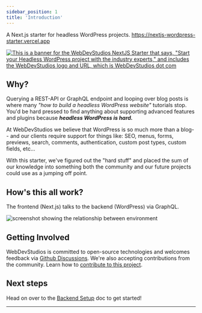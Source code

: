 ```yaml
---
sidebar_position: 1
title: 'Introduction'
---
```


A Next.js starter for headless WordPress projects. <https://nextjs-wordpress-starter.vercel.app>

[![This is a banner for the WebDevStudios NextJS Starter that says, "Start your Headless WordPress project with the industry experts," and includes the WebDevStudios logo and URL, which is WebDevStudios dot com](https://nextjs.wpengine.com/wp-content/uploads/2021/06/WDS-GitHub-Banner.png)](https://webdevstudios.com/solutions/wordpress-headless-cms/)

## Why?

Querying a REST-API or GraphQL endpoint and looping over blog posts is where many _"how to build a headless WordPress website"_ tutorials stop. You'd be hard pressed to find anything about supporting advanced features and plugins because **_headless WordPress is hard._**

At WebDevStudios we believe that WordPress is so much more than a blog-- and our clients require support for things like: SEO, menus, forms, previews, search, comments, authentication, custom post types, custom fields, etc...

With this starter, we've figured out the "hard stuff" and placed the sum of our knowledge into something both the community and our future projects could use as a jumping off point.

## How's this all work?

The frontend (Next.js) talks to the backend (WordPress) via GraphQL.

![screenshot showing the relationship between environment](/img/nextjs-wordpress-starter-frontend-backend-graphic.png)

## Getting Involved

WebDevStudios is committed to open-source technologies and welcomes feedback via [Github Discussions](https://github.com/WebDevStudios/nextjs-wordpress-starter/discussions). We're also accepting contributions from the community. Learn how to [contribute to this project](https://github.com/WebDevStudios/nextjs-wordpress-starter/blob/main/CONTRIBUTING.md).

## Next steps

Head on over to the [Backend Setup](/docs/backend/index) doc to get started!

---
